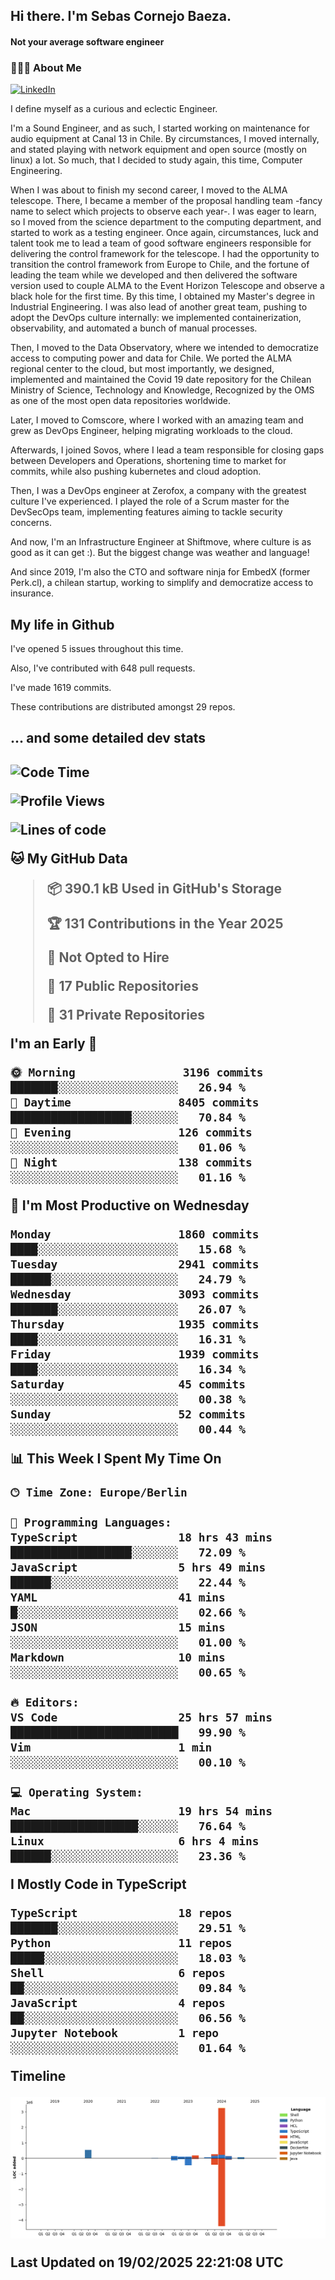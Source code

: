 <h2> Hi there.  I'm Sebas Cornejo Baeza.</h2>
<h4> Not your average software engineer</h4>
<h3> 👨🏻‍💻 About Me </h3>
<a href="http://linkedin.com/in/sebastian-cornejo-baeza/"><img alt="LinkedIn" src="https://img.shields.io/badge/Sebas%20Cornejo%20-informational?style=appveyor&logo=linkedin"></a>


I define myself as a curious and eclectic Engineer.

I'm a Sound Engineer, and as such, I started working on maintenance for audio equipment at Canal 13 in Chile.
By circumstances, I moved internally, and stated playing with network equipment and open source (mostly on linux) 
a lot. So much, that I decided to study again, this time, Computer Engineering.

When I was about to finish my second career, I moved to the ALMA telescope. There, I became a member of the proposal handling team
-fancy name to select which projects to observe each year-. 
I was eager to learn, so I moved from the science department to the computing department, and started to work as 
a testing engineer. Once again, circumstances, luck and talent took me to lead a team of good software engineers 
responsible for delivering the control framework for the telescope. I had the opportunity to transition the control framework from
Europe to Chile, and the fortune of leading the team while we developed and then delivered the software
version used to couple ALMA to the Event Horizon Telescope and observe a black hole for the first time.
By this time, I obtained my Master's degree in Industrial Engineering.
I was also lead of another great team, pushing to adopt the DevOps culture internally: we implemented containerization, observability, and automated a bunch of manual processes.

Then, I moved to the Data Observatory, where we intended to democratize access to computing power
and data for Chile. We ported the ALMA regional center to the cloud, but most importantly, we designed, implemented
and maintained the Covid 19 date repository for the Chilean Ministry of Science, Technology and Knowledge, Recognized by the OMS as one of the most open
data repositories worldwide.

Later, I moved to Comscore, where I worked with an amazing team and grew as DevOps Engineer, helping migrating workloads to the cloud.

Afterwards, I joined Sovos, where I lead a team responsible for closing gaps between Developers and Operations, shortening time to market for commits, while
also pushing kubernetes and cloud adoption.

Then, I was a DevOps engineer at Zerofox, a company with the greatest culture I've experienced. I played the role of a Scrum master for the DevSecOps team,
implementing features aiming to tackle security concerns.

And now, I'm an Infrastructure Engineer at Shiftmove, where culture is as good as it can get :). But the biggest change was weather and language!
 
And since 2019, I'm also the CTO and software ninja for EmbedX (former Perk.cl), a chilean startup, working to simplify and democratize access to insurance.

<h2> My life in Github </h2>

I've opened 5 issues throughout this time.

Also, I've contributed with 648 pull requests.

I've made 1619 commits.

These contributions are distributed amongst 29 repos.

<h2>... and some detailed dev stats<h2>

<!--START_SECTION:waka-->
![Code Time](http://img.shields.io/badge/Code%20Time-1%2C038%20hrs%201%20min-blue)

![Profile Views](http://img.shields.io/badge/Profile%20Views-0-blue)

![Lines of code](https://img.shields.io/badge/From%20Hello%20World%20I%27ve%20Written-4.8%20million%20lines%20of%20code-blue)

**🐱 My GitHub Data** 

> 📦 390.1 kB Used in GitHub's Storage 
 > 
> 🏆 131 Contributions in the Year 2025
 > 
> 🚫 Not Opted to Hire
 > 
> 📜 17 Public Repositories 
 > 
> 🔑 31 Private Repositories 
 > 
**I'm an Early 🐤** 

```text
🌞 Morning                3196 commits        ███████░░░░░░░░░░░░░░░░░░   26.94 % 
🌆 Daytime                8405 commits        ██████████████████░░░░░░░   70.84 % 
🌃 Evening                126 commits         ░░░░░░░░░░░░░░░░░░░░░░░░░   01.06 % 
🌙 Night                  138 commits         ░░░░░░░░░░░░░░░░░░░░░░░░░   01.16 % 
```
📅 **I'm Most Productive on Wednesday** 

```text
Monday                   1860 commits        ████░░░░░░░░░░░░░░░░░░░░░   15.68 % 
Tuesday                  2941 commits        ██████░░░░░░░░░░░░░░░░░░░   24.79 % 
Wednesday                3093 commits        ███████░░░░░░░░░░░░░░░░░░   26.07 % 
Thursday                 1935 commits        ████░░░░░░░░░░░░░░░░░░░░░   16.31 % 
Friday                   1939 commits        ████░░░░░░░░░░░░░░░░░░░░░   16.34 % 
Saturday                 45 commits          ░░░░░░░░░░░░░░░░░░░░░░░░░   00.38 % 
Sunday                   52 commits          ░░░░░░░░░░░░░░░░░░░░░░░░░   00.44 % 
```


📊 **This Week I Spent My Time On** 

```text
🕑︎ Time Zone: Europe/Berlin

💬 Programming Languages: 
TypeScript               18 hrs 43 mins      ██████████████████░░░░░░░   72.09 % 
JavaScript               5 hrs 49 mins       ██████░░░░░░░░░░░░░░░░░░░   22.44 % 
YAML                     41 mins             █░░░░░░░░░░░░░░░░░░░░░░░░   02.66 % 
JSON                     15 mins             ░░░░░░░░░░░░░░░░░░░░░░░░░   01.00 % 
Markdown                 10 mins             ░░░░░░░░░░░░░░░░░░░░░░░░░   00.65 % 

🔥 Editors: 
VS Code                  25 hrs 57 mins      █████████████████████████   99.90 % 
Vim                      1 min               ░░░░░░░░░░░░░░░░░░░░░░░░░   00.10 % 

💻 Operating System: 
Mac                      19 hrs 54 mins      ███████████████████░░░░░░   76.64 % 
Linux                    6 hrs 4 mins        ██████░░░░░░░░░░░░░░░░░░░   23.36 % 
```

**I Mostly Code in TypeScript** 

```text
TypeScript               18 repos            ███████░░░░░░░░░░░░░░░░░░   29.51 % 
Python                   11 repos            █████░░░░░░░░░░░░░░░░░░░░   18.03 % 
Shell                    6 repos             ██░░░░░░░░░░░░░░░░░░░░░░░   09.84 % 
JavaScript               4 repos             ██░░░░░░░░░░░░░░░░░░░░░░░   06.56 % 
Jupyter Notebook         1 repo              ░░░░░░░░░░░░░░░░░░░░░░░░░   01.64 % 
```



**Timeline**

![Lines of Code chart](https://raw.githubusercontent.com/scornejob/scornejob/master/assets/bar_graph.png)


 Last Updated on 19/02/2025 22:21:08 UTC
<!--END_SECTION:waka-->
